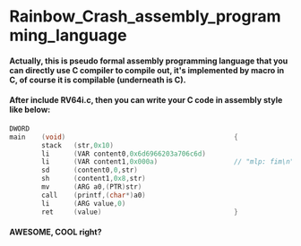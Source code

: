 # Rainbow_Crash_assembly_programming_language
#### Actually, this is pseudo formal assembly programming language that you can directly use C compiler to compile out, it's implemented by macro in C, of course it is compilable (underneath is C).
#### After include RV64i.c, then you can write your C code in assembly style like below:

```c
DWORD
main    (void)                                          {
        stack   (str,0x10)
        li      (VAR content0,0x6d6966203a706c6d)
        li      (VAR content1,0x000a)                   // "mlp: fim\n"
        sd      (content0,0,str)
        sh      (content1,0x8,str)
        mv      (ARG a0,(PTR)str)
        call    (printf,(char*)a0)
        li      (ARG value,0)
        ret     (value)                                 }
```
#### AWESOME, COOL right?
